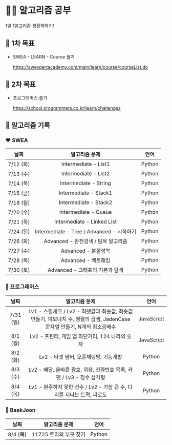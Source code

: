 # 👩‍💻 알고리즘 공부

1일 1알고리즘 생활화하기!

## 📌 1차 목표

- SWEA - LEARN - Course 풀기

  https://swexpertacademy.com/main/learn/course/courseList.do

## 📌 2차 목표

- 프로그래머스 풀기

  https://school.programmers.co.kr/learn/challenges

## 📅 알고리즘 기록

### ❤ SWEA

|   날짜    |               알고리즘 문제               |  언어  |
| :-------: | :---------------------------------------: | :----: |
| 7/12 (화) |           Intermediate - List1            | Python |
| 7/13 (수) |           Intermediate - List2            | Python |
| 7/14 (목) |           Intermediate - String           | Python |
| 7/15 (금) |           Intermediate - Stack1           | Python |
| 7/18 (월) |           Intermediate - Stack2           | Python |
| 7/20 (수) |           Intermediate - Queue            | Python |
| 7/21 (목) |        Intermediate - Linked List         | Python |
| 7/24 (일) | Intermediate - Tree / Advanced - 시작하기 | Python |
| 7/26 (화) |    Advanced - 완전검색 / 탐욕 알고리즘    | Python |
| 7/27 (수) |            Advanced - 분할정복            | Python |
| 7/28 (목) |            Advanced - 백트래킹            | Python |
| 7/30 (토) |      Advanced - 그래프의 기본과 탐색      | Python |

### 🧡 프로그래머스

|   날짜    |                                                       알고리즘 문제                                                        |    언어    |
| :-------: | :------------------------------------------------------------------------------------------------------------------------: | :--------: |
| 7/31 (일) | Lv1 - 스킬체크 / Lv2 - 최댓값과 최솟값, 최솟값 만들기, 피보나치 수, 행렬의 곱셈, JadenCase 문자열 만들기, N개의 최소공배수 | JavaScript |
| 8/1 (월)  |                                      Lv2 - 프린터, 게임 맵 최단거리, 124 나라의 숫자                                       | JavaScript |
| 8/2 (화)  |                                           Lv2 - 타겟 넘버, 오픈채팅방, 기능개발                                            |   Python   |
| 8/3 (수)  |                           Lv2 - 배달, 올바른 괄호, 위장, 전화번호 목록, 카펫 / Lv3 - 정수 삼각형                           |   Python   |
| 8/4 (목)  |                          Lv1 - 완주하지 못한 선수 / Lv2 - 가장 큰 수, 다리를 지나는 트럭, 피로도                           |   Python   |

### 💛 BaekJoon

|   날짜   |     알고리즘 문제      |  언어  |
| :------: | :--------------------: | :----: |
| 8/4 (목) | 11725 트리의 부모 찾기 | Python |
